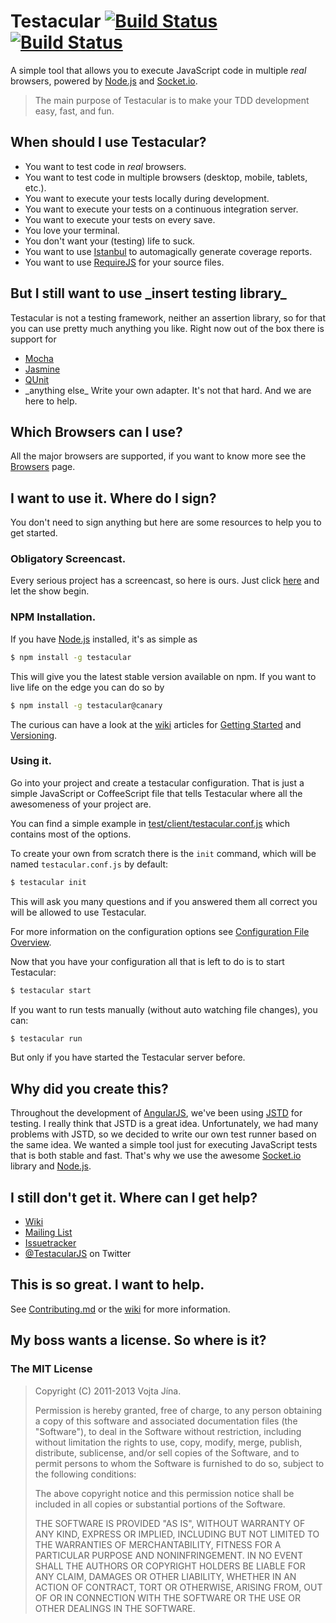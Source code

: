 # Testacular [![Build Status](https://secure.travis-ci.org/testacular/testacular.png?branch=stable)](http://travis-ci.org/testacular/testacular) [![Build Status](https://secure.travis-ci.org/testacular/testacular.png?branch=master)](http://travis-ci.org/testacular/testacular)

A simple tool that allows you to execute JavaScript code in multiple
_real_ browsers, powered by [Node.js] and [Socket.io].

> The main purpose of Testacular is to make your TDD development easy,
>  fast, and fun. 


## When should I use Testacular?

* You want to test code in *real* browsers.
* You want to test code in multiple browsers (desktop, mobile,
  tablets, etc.).
* You want to execute your tests locally during development.
* You want to execute your tests on a continuous integration server.
* You want to execute your tests on every save.
* You love your terminal.
* You don't want your (testing) life to suck.
* You want to use [Istanbul] to automagically generate coverage
  reports. 
* You want to use [RequireJS] for your source files.


## But I still want to use \_insert testing library\_

Testacular is not a testing framework, neither an assertion library,
so for that you can use pretty much anything you like. Right now out
of the box there is support for 

* [Mocha]
* [Jasmine]
* [QUnit]
* \_anything else\_ Write your own adapter. It's not that hard. And we
  are here to help.
  
  
## Which Browsers can I use?

All the major browsers are supported, if you want to know more see the
[Browsers] page.


## I want to use it. Where do I sign?

You don't need to sign anything but here are some resources to help
you to get started.

### Obligatory Screencast.

Every serious project has a screencast, so here is ours.  Just click
[here] and let the show begin.

### NPM Installation.

If you have [Node.js] installed, it's as simple as

```bash
$ npm install -g testacular
```

This will give you the latest stable version available on npm. If you
want to live life on the edge you can do so by

```bash
$ npm install -g testacular@canary
```

The curious can have a look at the [wiki] articles for
[Getting Started] and [Versioning].

### Using it.

Go into your project and create a testacular configuration. That is
just a simple JavaScript or CoffeeScript file that tells Testacular
where all the awesomeness of your project are.

You can find a simple example in
[test/client/testacular.conf.js](https://github.com/testacular/testacular/blob/master/test/client/testacular.conf.js)
which contains most of the options. 

To create your own from scratch there is the `init` command, which
will be named `testacular.conf.js` by default:

```bash
$ testacular init
```
This will ask you many questions and if you answered them all correct
you will be allowed to use Testacular.

For more information on the configuration options see
[Configuration File Overview].

Now that you have your configuration all that is left to do is to
start Testacular:
```bash
$ testacular start
```

If you want to run tests manually (without auto watching file changes), you can:
```bash
$ testacular run
```
But only if you have started the Testacular server before.


## Why did you create this?

Throughout the development of [AngularJS], we've been using [JSTD] for
testing. I really think that JSTD is a great idea. Unfortunately, we
had many problems with JSTD, so we decided to write our own test
runner based on the same idea. We wanted a simple tool just for
executing JavaScript tests that is both stable and fast. That's why we
use the awesome [Socket.io] library and [Node.js]. 


## I still don't get it. Where can I get help?

* [Wiki]
* [Mailing List]
* [Issuetracker]
* [@TestacularJS] on Twitter

## This is so great. I want to help.

See
[Contributing.md](https://github.com/vojtajina/testacular/blob/master/CONTRIBUTING.md)
or the [wiki] for more information.


## My boss wants a license. So where is it?

### The MIT License

> Copyright (C) 2011-2013 Vojta Jína.
>
> Permission is hereby granted, free of charge, to any person
> obtaining a copy of this software and associated documentation files
> (the "Software"), to deal in the Software without restriction,
> including without limitation the rights to use, copy, modify, merge,
> publish, distribute, sublicense, and/or sell copies of the Software,
> and to permit persons to whom the Software is furnished to do so,
> subject to the following conditions: 
>
> The above copyright notice and this permission notice shall be
> included in all copies or substantial portions of the Software. 
> 
> THE SOFTWARE IS PROVIDED "AS IS", WITHOUT WARRANTY OF ANY KIND,
> EXPRESS OR IMPLIED, INCLUDING BUT NOT LIMITED TO THE WARRANTIES OF
> MERCHANTABILITY, FITNESS FOR A PARTICULAR PURPOSE AND
> NONINFRINGEMENT. IN NO EVENT SHALL THE AUTHORS OR COPYRIGHT HOLDERS
> BE LIABLE FOR ANY CLAIM, DAMAGES OR OTHER LIABILITY, WHETHER IN AN
> ACTION OF CONTRACT, TORT OR OTHERWISE, ARISING FROM, OUT OF OR IN
> CONNECTION WITH THE SOFTWARE OR THE USE OR OTHER DEALINGS IN THE
> SOFTWARE. 



[AngularJS]: http://angularjs.org/
[JSTD]: http://code.google.com/p/js-test-driver/
[Socket.io]: http://socket.io/
[Node.js]: http://nodejs.org/
[Jasmine]: http://pivotal.github.com/jasmine/
[Mocha]: http://visionmedia.github.com/mocha/
[QUnit]: http://qunitjs.com/
[Semantic Versioning]: http://semver.org/
[here]: http://www.youtube.com/watch?v=MVw8N3hTfCI
[installers]: http://nodejs.org/download/
[wiki]: https://github.com/testacular/testacular/wiki
[Wiki]: https://github.com/testacular/testacular/wiki
[Getting Started]: https://github.com/testacular/testacular/wiki/Getting-Started
[Versioning]: https://github.com/testacular/testacular/wiki/Versioning
[Configuration File Overview]: https://github.com/testacular/testacular/wiki/Configuration-File-Overview
[Mailing List]: https://groups.google.com/forum/#!forum/testacular
[Issuetracker]: https://github.com/testacular/testacular/issues
[@TestacularJS]: http://twitter.com/TestacularJS
[Browsers]: https://github.com/testacular/testacular/wiki/Browsers
[RequireJS]: http://requirejs.org/
[Istanbul]: https://github.com/gotwarlost/istanbul

